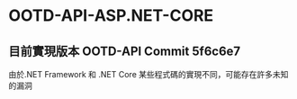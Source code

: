 # OOTD-API-ASP.NET-CORE

## 目前實現版本 OOTD-API Commit 5f6c6e7

由於.NET Framework 和 .NET Core 某些程式碼的實現不同，可能存在許多未知的漏洞
